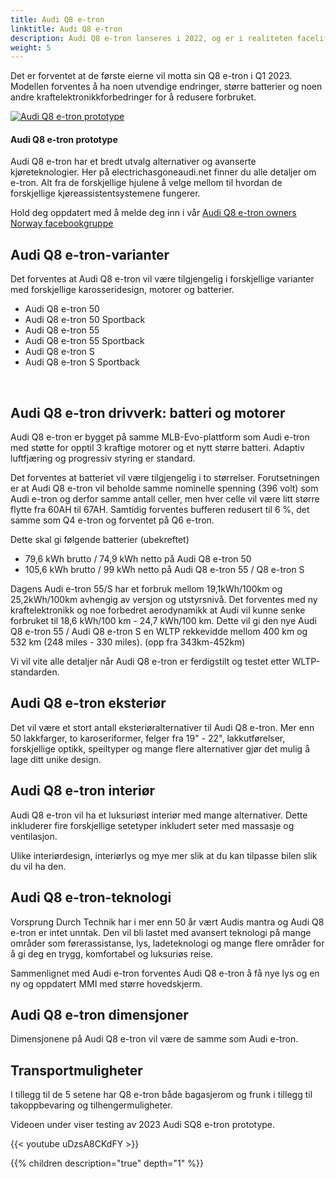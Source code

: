```yaml
---
title: Audi Q8 e-tron
linktitle: Audi Q8 e-tron
description: Audi Q8 e-tron lanseres i 2022, og er i realiteten facelift av Audi e-tron.
weight: 5
---
```

<!-- markdownlint-disable MD033 -->


Det er forventet at de første eierne vil motta sin Q8 e-tron i Q1 2023. Modellen forventes å ha noen utvendige endringer, større batterier og noen andre kraftelektronikkforbedringer for å redusere forbruket.

<figur>
     <a href="https://media.electrichasgoneaudi.net/multimedia/models/q8-e-tron/q8prototype.jpg">
        <img src="https://media.electrichasgoneaudi.net/multimedia/models/q8-e-tron/q8prototypes.jpg" alt="Audi Q8 e-tron prototype" title="Audi Q8 e-tron prototype">
    </a>
    <figcaption><h4>Audi Q8 e-tron prototype</h4></figcaption>
</figur>

Audi Q8 e-tron har et bredt utvalg alternativer og avanserte kjøreteknologier. Her på electrichasgoneaudi.net finner du alle detaljer om e-tron. Alt fra de forskjellige hjulene å velge mellom til hvordan de forskjellige kjøreassistentsystemene fungerer.

Hold deg oppdatert med å melde deg inn i vår [Audi Q8 e-tron owners Norway facebookgruppe](https://www.facebook.com/groups/301614688594314)

## Audi Q8 e-tron-varianter

Det forventes at Audi Q8 e-tron vil være tilgjengelig i forskjellige varianter med forskjellige karosseridesign, motorer og batterier.

- Audi Q8 e-tron 50
- Audi Q8 e-tron 50 Sportback
- Audi Q8 e-tron 55
- Audi Q8 e-tron 55 Sportback
- Audi Q8 e-tron S
- Audi Q8 e-tron S Sportback

<br />

## Audi Q8 e-tron drivverk: batteri og motorer

Audi Q8 e-tron er bygget på samme MLB-Evo-plattform som Audi e-tron med støtte for opptil 3 kraftige motorer og et nytt større batteri. Adaptiv luftfjæring og progressiv styring er standard.

Det forventes at batteriet vil være tilgjengelig i to størrelser. Forutsetningen er at Audi Q8 e-tron vil beholde samme nominelle spenning (396 volt) som Audi e-tron og derfor samme antall celler, men hver celle vil være litt større
flytte fra 60AH til 67AH. Samtidig forventes bufferen redusert til 6 %, det samme som Q4 e-tron og forventet på Q6 e-tron.

Dette skal gi følgende batterier (ubekreftet)

- 79,6 kWh brutto / 74,9 kWh netto på Audi Q8 e-tron 50
- 105,6 kWh brutto / 99 kWh netto på Audi Q8 e-tron 55 / Q8 e-tron S

Dagens Audi e-tron 55/S har et forbruk mellom 19,1kWh/100km og 25,2kWh/100km avhengig av versjon og utstyrsnivå. Det forventes med ny kraftelektronikk og noe forbedret aerodynamikk at Audi vil kunne senke forbruket til 18,6 kWh/100 km - 24,7 kWh/100 km. Dette vil gi den nye Audi Q8 e-tron 55 / Audi Q8 e-tron S en WLTP rekkevidde mellom 400 km og 532 km (248 miles - 330 miles). (opp fra 343km-452km)

Vi vil vite alle detaljer når Audi Q8 e-tron er ferdigstilt og testet etter WLTP-standarden.

## Audi Q8 e-tron eksteriør

Det vil være et stort antall eksteriøralternativer til Audi Q8 e-tron. Mer enn 50 lakkfarger, to karoseriformer, felger fra 19" - 22", lakkutførelser, forskjellige optikk, speiltyper og mange flere alternativer gjør det mulig å lage ditt unike design.

## Audi Q8 e-tron interiør

Audi Q8 e-tron vil ha et luksuriøst interiør med mange alternativer. Dette inkluderer fire forskjellige setetyper inkludert seter med massasje og ventilasjon.

Ulike interiørdesign, interiørlys og mye mer slik at du kan tilpasse bilen slik du vil ha den.

## Audi Q8 e-tron-teknologi

Vorsprung Durch Technik har i mer enn 50 år vært Audis mantra og Audi Q8 e-tron er intet unntak. Den vil bli lastet med avansert teknologi på mange områder som førerassistanse, lys, ladeteknologi og mange flere områder for å gi deg en trygg, komfortabel og luksuriøs reise.

Sammenlignet med Audi e-tron forventes Audi Q8 e-tron å få nye lys og en ny og oppdatert MMI med større hovedskjerm.

## Audi Q8 e-tron dimensjoner

Dimensjonene på Audi Q8 e-tron vil være de samme som Audi e-tron.

## Transportmuligheter

I tillegg til de 5 setene har Q8 e-tron både bagasjerom og frunk i tillegg til takoppbevaring og tilhengermuligheter.

Videoen under viser testing av 2023 Audi SQ8 e-tron prototype.

{{< youtube uDzsA8CKdFY >}}

{{% children description="true" depth="1" %}}
